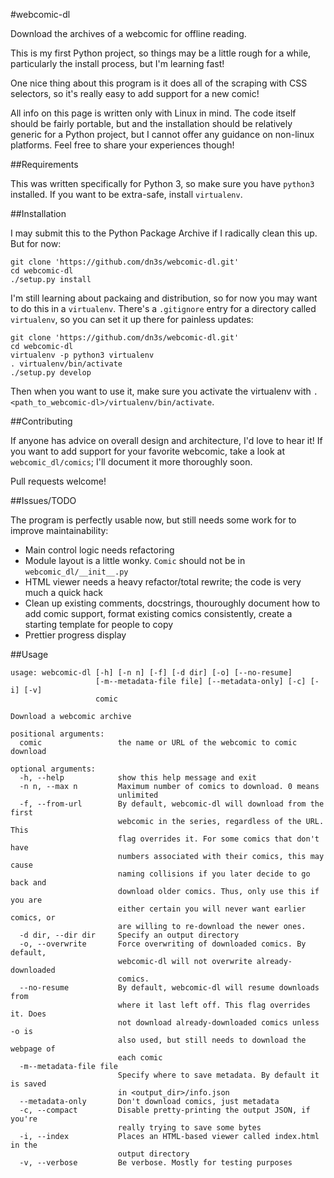 #webcomic-dl

Download the archives of a webcomic for offline reading.

This is my first Python project, so things may be a little rough for a while,
particularly the install process, but I'm learning fast!

One nice thing about this program is it does all of the scraping with CSS
selectors, so it's really easy to add support for a new comic!

All info on this page is written only with Linux in mind. The code itself
should be fairly portable, but and the installation should be relatively
generic for a Python project, but I cannot offer any guidance on non-linux
platforms. Feel free to share your experiences though!

##Requirements

This was written specifically for Python 3, so make sure you have `python3` 
installed. If you want to be extra-safe, install `virtualenv`.

##Installation

I may submit this to the Python Package Archive if I radically clean this up.
But for now:

```
git clone 'https://github.com/dn3s/webcomic-dl.git'
cd webcomic-dl
./setup.py install
```

I'm still learning about packaing and distribution, so for now you may want to
do this in a `virtualenv`. There's a `.gitignore` entry for a directory called
`virtualenv`, so you can set it up there for painless updates:

```
git clone 'https://github.com/dn3s/webcomic-dl.git'
cd webcomic-dl
virtualenv -p python3 virtualenv
. virtualenv/bin/activate
./setup.py develop
```

Then when you want to use it, make sure you activate the virtualenv with
`. <path_to_webcomic-dl>/virtualenv/bin/activate`.

##Contributing

If anyone has advice on overall design and architecture, I'd love to hear it!
If you want to add support for your favorite webcomic, take a look at
`webcomic_dl/comics`; I'll document it more thoroughly soon.

Pull requests welcome!

##Issues/TODO

The program is perfectly usable now, but still needs some work for to improve
maintainability:

- Main control logic needs refactoring
- Module layout is a little wonky. `Comic` should not be in
  `webcomic_dl/__init__.py`
- HTML viewer needs a heavy refactor/total rewrite; the code is very much a
  quick hack
- Clean up existing comments, docstrings, thouroughly document how to add comic
  support, format existing comics consistently, create a starting template for
  people to copy
- Prettier progress display

##Usage

```
usage: webcomic-dl [-h] [-n n] [-f] [-d dir] [-o] [--no-resume]
                   [-m--metadata-file file] [--metadata-only] [-c] [-i] [-v]
                   comic

Download a webcomic archive

positional arguments:
  comic                 the name or URL of the webcomic to comic download

optional arguments:
  -h, --help            show this help message and exit
  -n n, --max n         Maximum number of comics to download. 0 means
                        unlimited
  -f, --from-url        By default, webcomic-dl will download from the first
                        webcomic in the series, regardless of the URL. This
                        flag overrides it. For some comics that don't have
                        numbers associated with their comics, this may cause
                        naming collisions if you later decide to go back and
                        download older comics. Thus, only use this if you are
                        either certain you will never want earlier comics, or
                        are willing to re-download the newer ones.
  -d dir, --dir dir     Specify an output directory
  -o, --overwrite       Force overwriting of downloaded comics. By default,
                        webcomic-dl will not overwrite already-downloaded
                        comics.
  --no-resume           By default, webcomic-dl will resume downloads from
                        where it last left off. This flag overrides it. Does
                        not download already-downloaded comics unless -o is
                        also used, but still needs to download the webpage of
                        each comic
  -m--metadata-file file
                        Specify where to save metadata. By default it is saved
                        in <output_dir>/info.json
  --metadata-only       Don't download comics, just metadata
  -c, --compact         Disable pretty-printing the output JSON, if you're
                        really trying to save some bytes
  -i, --index           Places an HTML-based viewer called index.html in the
                        output directory
  -v, --verbose         Be verbose. Mostly for testing purposes
```
